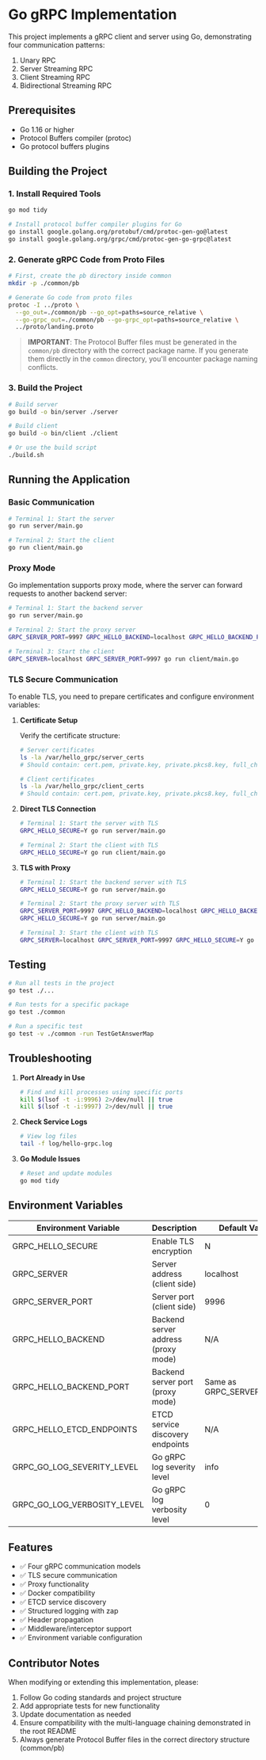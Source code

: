# Go gRPC Implementation

This project implements a gRPC client and server using Go, demonstrating four communication patterns:
1. Unary RPC
2. Server Streaming RPC
3. Client Streaming RPC
4. Bidirectional Streaming RPC

## Prerequisites

- Go 1.16 or higher
- Protocol Buffers compiler (protoc)
- Go protocol buffers plugins

## Building the Project

### 1. Install Required Tools

```bash
go mod tidy

# Install protocol buffer compiler plugins for Go
go install google.golang.org/protobuf/cmd/protoc-gen-go@latest
go install google.golang.org/grpc/cmd/protoc-gen-go-grpc@latest
```

### 2. Generate gRPC Code from Proto Files

```bash
# First, create the pb directory inside common
mkdir -p ./common/pb

# Generate Go code from proto files
protoc -I ../proto \
  --go_out=./common/pb --go_opt=paths=source_relative \
  --go-grpc_out=./common/pb --go-grpc_opt=paths=source_relative \
  ../proto/landing.proto
```

> **IMPORTANT**: The Protocol Buffer files must be generated in the `common/pb` directory with the correct package name. If you generate them directly in the `common` directory, you'll encounter package naming conflicts.

### 3. Build the Project

```bash
# Build server
go build -o bin/server ./server

# Build client
go build -o bin/client ./client

# Or use the build script
./build.sh
```

## Running the Application

### Basic Communication

```bash
# Terminal 1: Start the server
go run server/main.go

# Terminal 2: Start the client
go run client/main.go
```

### Proxy Mode

Go implementation supports proxy mode, where the server can forward requests to another backend server:

```bash
# Terminal 1: Start the backend server
go run server/main.go

# Terminal 2: Start the proxy server
GRPC_SERVER_PORT=9997 GRPC_HELLO_BACKEND=localhost GRPC_HELLO_BACKEND_PORT=9996 go run server/main.go

# Terminal 3: Start the client
GRPC_SERVER=localhost GRPC_SERVER_PORT=9997 go run client/main.go
```

### TLS Secure Communication

To enable TLS, you need to prepare certificates and configure environment variables:

1. **Certificate Setup**

   Verify the certificate structure:
   ```bash
   # Server certificates
   ls -la /var/hello_grpc/server_certs
   # Should contain: cert.pem, private.key, private.pkcs8.key, full_chain.pem, myssl_root.cer
   
   # Client certificates
   ls -la /var/hello_grpc/client_certs
   # Should contain: cert.pem, private.key, private.pkcs8.key, full_chain.pem, myssl_root.cer
   ```

2. **Direct TLS Connection**

   ```bash
   # Terminal 1: Start the server with TLS
   GRPC_HELLO_SECURE=Y go run server/main.go
   
   # Terminal 2: Start the client with TLS
   GRPC_HELLO_SECURE=Y go run client/main.go
   ```

3. **TLS with Proxy**

   ```bash
   # Terminal 1: Start the backend server with TLS
   GRPC_HELLO_SECURE=Y go run server/main.go
   
   # Terminal 2: Start the proxy server with TLS
   GRPC_SERVER_PORT=9997 GRPC_HELLO_BACKEND=localhost GRPC_HELLO_BACKEND_PORT=9996 \
   GRPC_HELLO_SECURE=Y go run server/main.go
   
   # Terminal 3: Start the client with TLS
   GRPC_SERVER=localhost GRPC_SERVER_PORT=9997 GRPC_HELLO_SECURE=Y go run client/main.go
   ```

## Testing

```bash
# Run all tests in the project
go test ./...

# Run tests for a specific package
go test ./common

# Run a specific test
go test -v ./common -run TestGetAnswerMap
```


## Troubleshooting

1. **Port Already in Use**
   ```bash
   # Find and kill processes using specific ports
   kill $(lsof -t -i:9996) 2>/dev/null || true
   kill $(lsof -t -i:9997) 2>/dev/null || true
   ```

2. **Check Service Logs**
   ```bash
   # View log files
   tail -f log/hello-grpc.log
   ```

3. **Go Module Issues**
   ```bash
   # Reset and update modules
   go mod tidy
   ```

## Environment Variables

| Environment Variable       | Description                               | Default Value |
|---------------------------|-------------------------------------------|--------------|
| GRPC_HELLO_SECURE         | Enable TLS encryption                     | N            |
| GRPC_SERVER               | Server address (client side)              | localhost    |
| GRPC_SERVER_PORT          | Server port (client side)                 | 9996         |
| GRPC_HELLO_BACKEND        | Backend server address (proxy mode)       | N/A          |
| GRPC_HELLO_BACKEND_PORT   | Backend server port (proxy mode)          | Same as GRPC_SERVER_PORT |
| GRPC_HELLO_ETCD_ENDPOINTS | ETCD service discovery endpoints          | N/A          |
| GRPC_GO_LOG_SEVERITY_LEVEL| Go gRPC log severity level                | info         |
| GRPC_GO_LOG_VERBOSITY_LEVEL| Go gRPC log verbosity level              | 0            |

## Features

- ✅ Four gRPC communication models
- ✅ TLS secure communication
- ✅ Proxy functionality
- ✅ Docker compatibility
- ✅ ETCD service discovery
- ✅ Structured logging with zap
- ✅ Header propagation
- ✅ Middleware/interceptor support
- ✅ Environment variable configuration

## Contributor Notes

When modifying or extending this implementation, please:
1. Follow Go coding standards and project structure
2. Add appropriate tests for new functionality
3. Update documentation as needed
4. Ensure compatibility with the multi-language chaining demonstrated in the root README
5. Always generate Protocol Buffer files in the correct directory structure (common/pb)
